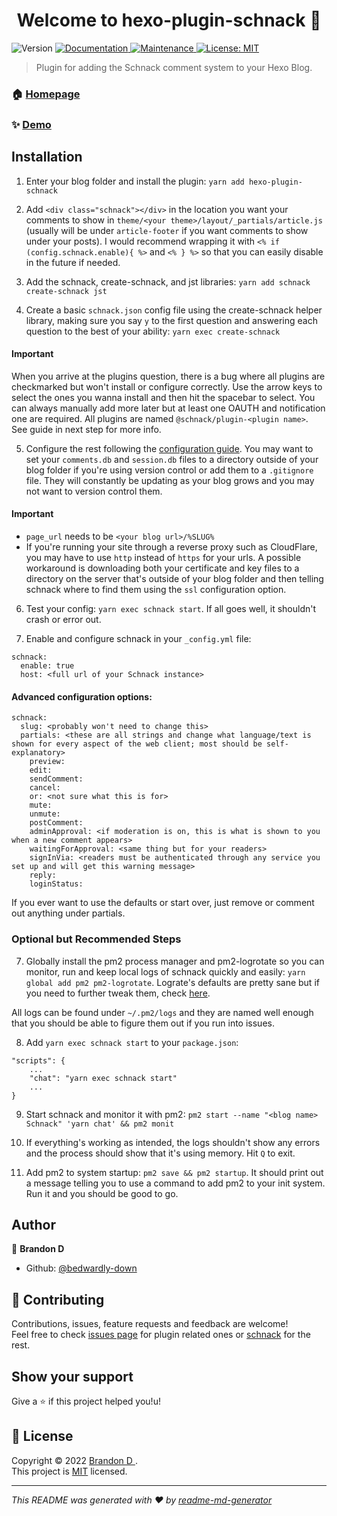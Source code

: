 <h1 align="center">Welcome to hexo-plugin-schnack 👋</h1>
<p>
  <img alt="Version" src="https://img.shields.io/badge/version-1.0.2-blue.svg?cacheSeconds=2592000" />
  <a href="https://github.com/bedwardly-down/hexo-plugin-schnack#readme" target="_blank">
    <img alt="Documentation" src="https://img.shields.io/badge/documentation-yes-brightgreen.svg" />
  </a>
  <a href="https://github.com/bedwardly-down/hexo-plugin-schnack/graphs/commit-activity" target="_blank">
    <img alt="Maintenance" src="https://img.shields.io/badge/Maintained%3F-yes-green.svg" />
  </a>
  <a href="https://github.com/bedwardly-down/hexo-plugin-schnack/blob/master/LICENSE" target="_blank">
    <img alt="License: MIT" src="https://img.shields.io/github/license/bedwardly-down/hexo-plugin-schnack" />
  </a>
</p>

> Plugin for adding the Schnack comment system to your Hexo Blog.

### 🏠 [Homepage](https://github.com/bedwardly-down/hexo-plugin-schnack)

### ✨ [Demo](https://thearchival.one/2021/12/08/Hello)

## Installation

1. Enter your blog folder and install the plugin: `yarn add hexo-plugin-schnack`

2. Add `<div class="schnack"></div>` in the location you want your comments to show in `theme/<your theme>/layout/_partials/article.js` (usually will be under `article-footer` if you want comments to show under your posts). I would recommend wrapping it with `<% if (config.schnack.enable){ %>` and `<% } %>` so that you can easily disable in the future if needed.

3. Add the schnack, create-schnack, and jst libraries: `yarn add schnack create-schnack jst`

4. Create a basic `schnack.json` config file using the create-schnack helper library, making sure you say `y` to the first question and answering each question to the best of your ability: `yarn exec create-schnack`

#### Important

When you arrive at the plugins question, there is a bug where all plugins are checkmarked but won't install or configure correctly. Use the arrow keys to select the ones you wanna install and then hit the spacebar to select. You can always manually add more later but at least one OAUTH and notification one are required. All plugins are named `@schnack/plugin-<plugin name>`. See guide in next step for more info.

5. Configure the rest following the [configuration guide](https://schnack.cool/#configuration). You may want to set your `comments.db` and `session.db` files to a directory outside of your blog folder if you're using version control or add them to a `.gitignore` file. They will constantly be updating as your blog grows and you may not want to version control them.

#### Important

* `page_url` needs to be `<your blog url>/%SLUG%`
* If you're running your site through a reverse proxy such as CloudFlare, you may have to use `http` instead of `https` for your urls. A possible workaround is downloading both your certificate and key files to a directory on the server that's outside of your blog folder and then telling schnack where to find them using the `ssl` configuration option.

6. Test your config: `yarn exec schnack start`. If all goes well, it shouldn't crash or error out.

7. Enable and configure schnack in your `_config.yml` file:

```
schnack:
  enable: true
  host: <full url of your Schnack instance>
```

#### Advanced configuration options:

```
schnack:
  slug: <probably won't need to change this>
  partials: <these are all strings and change what language/text is shown for every aspect of the web client; most should be self-explanatory>
    preview:
    edit:
    sendComment:
    cancel:
    or: <not sure what this is for>
    mute:
    unmute:
    postComment:
    adminApproval: <if moderation is on, this is what is shown to you when a new comment appears>
    waitingForApproval: <same thing but for your readers>
    signInVia: <readers must be authenticated through any service you set up and will get this warning message>
    reply:
    loginStatus:
```

If you ever want to use the defaults or start over, just remove or comment out anything under partials.

### Optional but Recommended Steps

7. Globally install the pm2 process manager and pm2-logrotate so you can monitor, run and keep local logs of schnack quickly and easily: `yarn global add pm2 pm2-logrotate`. Lograte's defaults are pretty sane but if you need to further tweak them, check [here](https://www.npmjs.com/package/pm2-logrotate).

All logs can be found under `~/.pm2/logs` and they are named well enough that you should be able to figure them out if you run into issues.

8. Add `yarn exec schnack start` to your `package.json`:

```
"scripts": {
    ...
    "chat": "yarn exec schnack start"
    ...
}
```

9. Start schnack and monitor it with pm2: `pm2 start --name "<blog name> Schnack" 'yarn chat' && pm2 monit`

10. If everything's working as intended, the logs shouldn't show any errors and the process should show that it's using memory. Hit `Q` to exit.

11. Add pm2 to system startup: `pm2 save && pm2 startup`. It should print out a message telling you to use a command to add pm2 to your init system. Run it and you should be good to go.

## Author

👤 **Brandon D <bedwardly-down>**

* Github: [@bedwardly-down](https://github.com/bedwardly-down)

## 🤝 Contributing

Contributions, issues, feature requests and feedback are welcome!<br />Feel free to check [issues page](https://github.com/bedwardly-down/hexo-plugin-schnack/issues) for plugin related ones or [schnack](https://github.com/schn4ck/schnack) for the rest.

## Show your support

Give a ⭐️ if this project helped you!u!

## 📝 License

Copyright © 2022 [Brandon D <bedwardly-down>](https://github.com/bedwardly-down).<br />
This project is [MIT](https://github.com/bedwardly-down/hexo-plugin-schnack/blob/master/LICENSE) licensed.

***
_This README was generated with ❤️ by [readme-md-generator](https://github.com/kefranabg/readme-md-generator)_
